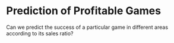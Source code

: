 # Prediction of Profitable Games
Can we predict the success of a particular game in different areas according to its sales ratio?
